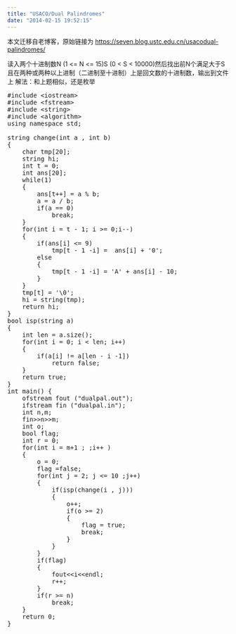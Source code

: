 ```yaml
---
title: "USACO/Dual Palindromes"
date: "2014-02-15 19:52:15"
---
```


本文迁移自老博客，原始链接为 <https://seven.blog.ustc.edu.cn/usacodual-palindromes/>

读入两个十进制数N (1 <= N <= 15)S (0 < S < 10000)然后找出前N个满足大于S且在两种或两种以上进制（二进制至十进制）上是回文数的十进制数，输出到文件上
解法：和上题相似，还是枚举
<pre class = "brush:[cpp]">
#include &lt;iostream&gt;
#include &lt;fstream&gt;
#include &lt;string&gt;
#include &lt;algorithm&gt;
using namespace std;

string change(int a , int b)
{
    char tmp[20];
    string hi;
    int t = 0;
    int ans[20];
    while(1)
    {
        ans[t++] = a % b;
        a = a / b;
        if(a == 0)
            break;
    }
    for(int i = t - 1; i >= 0;i--)
    {
        if(ans[i] <= 9)
            tmp[t - 1 -i] =  ans[i] + '0';
        else
        {
            tmp[t - 1 -i] = 'A' + ans[i] - 10;
        }
    }
    tmp[t] = '\0';
    hi = string(tmp);
    return hi;
}
bool isp(string a)
{
    int len = a.size();
    for(int i = 0; i < len; i++)
    {
        if(a[i] != a[len - i -1])
            return false;
    }
    return true;
}
int main() {
    ofstream fout ("dualpal.out");
    ifstream fin ("dualpal.in");
    int n,m;
    fin&gt;&gt;n&gt;&gt;m;
    int o;
    bool flag;
    int r = 0;
    for(int i = m+1 ; ;i++ )
    {
        o = 0;
        flag =false;
        for(int j = 2; j <= 10 ;j++)
        {
            if(isp(change(i , j)))
            {
                o++;
                if(o >= 2)
                {
                    flag = true;
                    break;
                }
            }
        }
        if(flag)
        {
            fout&lt;&lt;i&lt;&lt;endl;
            r++;
        }
        if(r >= n)
            break;
    }
    return 0;
}
</pre>

